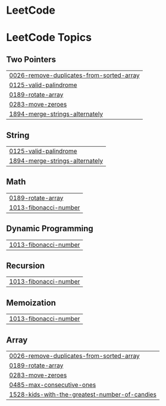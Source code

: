 # LeetCode
<!---LeetCode Topics Start-->
# LeetCode Topics
## Two Pointers
|  |
| ------- |
| [0026-remove-duplicates-from-sorted-array](https://github.com/FizaLatif6831/LeetCode/tree/master/0026-remove-duplicates-from-sorted-array) |
| [0125-valid-palindrome](https://github.com/FizaLatif6831/LeetCode/tree/master/0125-valid-palindrome) |
| [0189-rotate-array](https://github.com/FizaLatif6831/LeetCode/tree/master/0189-rotate-array) |
| [0283-move-zeroes](https://github.com/FizaLatif6831/LeetCode/tree/master/0283-move-zeroes) |
| [1894-merge-strings-alternately](https://github.com/FizaLatif6831/LeetCode/tree/master/1894-merge-strings-alternately) |
## String
|  |
| ------- |
| [0125-valid-palindrome](https://github.com/FizaLatif6831/LeetCode/tree/master/0125-valid-palindrome) |
| [1894-merge-strings-alternately](https://github.com/FizaLatif6831/LeetCode/tree/master/1894-merge-strings-alternately) |
## Math
|  |
| ------- |
| [0189-rotate-array](https://github.com/FizaLatif6831/LeetCode/tree/master/0189-rotate-array) |
| [1013-fibonacci-number](https://github.com/FizaLatif6831/LeetCode/tree/master/1013-fibonacci-number) |
## Dynamic Programming
|  |
| ------- |
| [1013-fibonacci-number](https://github.com/FizaLatif6831/LeetCode/tree/master/1013-fibonacci-number) |
## Recursion
|  |
| ------- |
| [1013-fibonacci-number](https://github.com/FizaLatif6831/LeetCode/tree/master/1013-fibonacci-number) |
## Memoization
|  |
| ------- |
| [1013-fibonacci-number](https://github.com/FizaLatif6831/LeetCode/tree/master/1013-fibonacci-number) |
## Array
|  |
| ------- |
| [0026-remove-duplicates-from-sorted-array](https://github.com/FizaLatif6831/LeetCode/tree/master/0026-remove-duplicates-from-sorted-array) |
| [0189-rotate-array](https://github.com/FizaLatif6831/LeetCode/tree/master/0189-rotate-array) |
| [0283-move-zeroes](https://github.com/FizaLatif6831/LeetCode/tree/master/0283-move-zeroes) |
| [0485-max-consecutive-ones](https://github.com/FizaLatif6831/LeetCode/tree/master/0485-max-consecutive-ones) |
| [1528-kids-with-the-greatest-number-of-candies](https://github.com/FizaLatif6831/LeetCode/tree/master/1528-kids-with-the-greatest-number-of-candies) |
<!---LeetCode Topics End-->